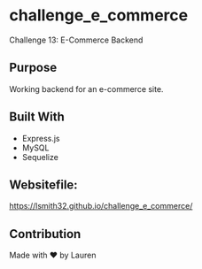 # challenge_e_commerce
Challenge 13: E-Commerce Backend

## Purpose
Working backend for an e-commerce site.

## Built With
* Express.js
* MySQL
* Sequelize

## Websitefile:
https://lsmith32.github.io/challenge_e_commerce/

## Contribution
Made with ❤️ by Lauren
